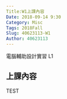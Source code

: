 ```yaml
---
Title:W1上課內容
Date: 2018-09-14 9:30
Category: Misc
Tags: 2018Fall
Slug: 40623113-W1
Author: 40623113
---
```


電腦輔助設計實習 L1

<!-- PELICAN_END_SUMMARY -->

上課內容
----

TEST
